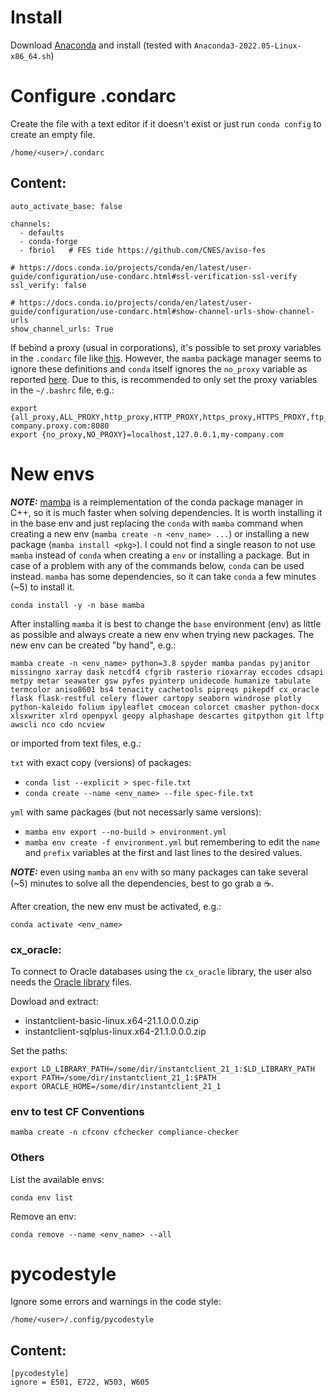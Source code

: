 # Install
Download [Anaconda](https://www.anaconda.com/products/individual#Downloads) and install (tested with `Anaconda3-2022.05-Linux-x86_64.sh`)

# Configure .condarc
Create the file with a text editor if it doesn't exist or just run `conda config` to create an empty file.

`/home/<user>/.condarc`

## Content:

```
auto_activate_base: false

channels:
  - defaults
  - conda-forge
  - fbriol   # FES tide https://github.com/CNES/aviso-fes

# https://docs.conda.io/projects/conda/en/latest/user-guide/configuration/use-condarc.html#ssl-verification-ssl-verify
ssl_verify: false

# https://docs.conda.io/projects/conda/en/latest/user-guide/configuration/use-condarc.html#show-channel-urls-show-channel-urls
show_channel_urls: True
```

If bebind a proxy (usual in corporations), it's possible to set proxy variables in the `.condarc` file like [this](https://docs.conda.io/projects/conda/en/latest/user-guide/configuration/use-condarc.html#configure-conda-for-use-behind-a-proxy-server-proxy-servers). However, the `mamba` package manager seems to ignore these definitions and `conda` itself ignores the `no_proxy` variable as reported [here](https://github.com/conda/conda/issues/7818). Due to this, is recommended to only set the proxy variables in the `~/.bashrc` file, e.g.:

```
export {all_proxy,ALL_PROXY,http_proxy,HTTP_PROXY,https_proxy,HTTPS_PROXY,ftp_proxy,FTP_PROXY}=http://myuser:mypsw@my-company.proxy.com:8080
export {no_proxy,NO_PROXY}=localhost,127.0.0.1,my-company.com
```

# New envs

**_NOTE:_** [mamba](https://github.com/mamba-org/mamba) is a reimplementation of the conda package manager in C++, so it is much faster when solving dependencies. It is worth installing it in the base env and just replacing the `conda` with `mamba` command when creating a new env (`mamba create -n <env_name> ...`) or installing a new package (`mamba install <pkg>`). I could not find a single reason to not use `mamba` instead of `conda` when creating a `env` or installing a package. But in case of a problem with any of the commands below, `conda` can be used instead. `mamba` has some dependencies, so it can take `conda` a few minutes (~5) to install it.

```
conda install -y -n base mamba
```

After installing `mamba` it is best to change the `base` environment (env) as little as possible and always create a new env when trying new packages. The new env can be created "by hand", e.g.:

`mamba create -n <env_name> python=3.8
spyder mamba
pandas pyjanitor missingno
xarray dask netcdf4 cfgrib rasterio rioxarray eccodes cdsapi
metpy metar seawater gsw pyfes pyinterp
unidecode humanize tabulate termcolor aniso8601
bs4 tenacity cachetools
pipreqs pikepdf cx_oracle flask flask-restful celery flower
cartopy seaborn windrose plotly python-kaleido folium ipyleaflet cmocean colorcet cmasher
python-docx xlsxwriter xlrd openpyxl
geopy alphashape descartes
gitpython git
lftp awscli
nco cdo ncview`

or imported from text files, e.g.:

`txt` with exact copy (versions) of packages:
* `conda list --explicit > spec-file.txt`
* `conda create --name <env_name> --file spec-file.txt`

`yml` with same packages (but not necessarly same versions):
* `mamba env export --no-build > environment.yml`
* `mamba env create -f environment.yml`
but remembering to edit the `name` and `prefix` variables at the first and last lines to the desired values.

**_NOTE:_** even using `mamba` an `env` with so many packages can take several (~5) minutes to solve all the dependencies, best to go grab a ☕.

After creation, the new env must be activated, e.g.:

`conda activate <env_name>`

### cx_oracle:
To connect to Oracle databases using the `cx_oracle` library, the user also needs the [Oracle library](http://www.oracle.com/technetwork/topics/linuxx86-64soft-092277.html) files.

Dowload and extract:
- instantclient-basic-linux.x64-21.1.0.0.0.zip
- instantclient-sqlplus-linux.x64-21.1.0.0.0.zip

Set the paths:
```
export LD_LIBRARY_PATH=/some/dir/instantclient_21_1:$LD_LIBRARY_PATH
export PATH=/some/dir/instantclient_21_1:$PATH
export ORACLE_HOME=/some/dir/instantclient_21_1
```

### env to test CF Conventions
`mamba create -n cfconv cfchecker compliance-checker`

### Others
List the available envs:

`conda env list`

Remove an env:

`conda remove --name <env_name> --all`

# pycodestyle
Ignore some errors and warnings in the code style:

`/home/<user>/.config/pycodestyle`

## Content:
```
[pycodestyle]
ignore = E501, E722, W503, W605
```
